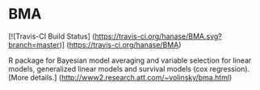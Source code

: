 # BMA

[![Travis-CI Build Status] (https://travis-ci.org/hanase/BMA.svg?branch=master)] (https://travis-ci.org/hanase/BMA)

R package for Bayesian model averaging and variable selection for linear models,
        generalized linear models and survival models (cox
        regression). [More details.] (http://www2.research.att.com/~volinsky/bma.html) 

